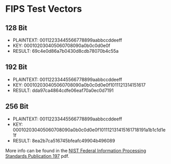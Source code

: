 # FIPS Test Vectors
## 128 Bit
 - PLAINTEXT: 00112233445566778899aabbccddeeff
 - KEY: 000102030405060708090a0b0c0d0e0f
 - RESULT: 69c4e0d86a7b0430d8cdb78070b4c55a

## 192 Bit
 - PLAINTEXT: 00112233445566778899aabbccddeeff
 - KEY: 000102030405060708090a0b0c0d0e0f1011121314151617
 - RESULT: dda97ca4864cdfe06eaf70a0ec0d7191

## 256 Bit
 - PLAINTEXT: 00112233445566778899aabbccddeeff
 - KEY: 000102030405060708090a0b0c0d0e0f101112131415161718191a1b1c1d1e1f
 - RESULT: 8ea2b7ca516745bfeafc49904b496089

More info can be found in the [NIST Federal Information Processing Standards Publication 197](http://www.csrc.nist.gov/publications/fips/fips197/fips-197.pdf) pdf.


